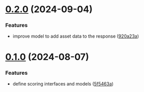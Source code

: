 # [0.2.0](https://github.com/gravitee-io/gravitee-scoring-api/compare/0.1.0...0.2.0) (2024-09-04)


### Features

* improve model to add asset data to the response ([920a23a](https://github.com/gravitee-io/gravitee-scoring-api/commit/920a23a1bedeb76dc3c24e2099d63eec2a99222d))

# [0.1.0](https://github.com/gravitee-io/gravitee-scoring-api/compare/0.0.0...0.1.0) (2024-08-07)


### Features

* define scoring interfaces and models ([5f5463a](https://github.com/gravitee-io/gravitee-scoring-api/commit/5f5463a7bcd4aba7684ab6fcb5689e28904390a7))
